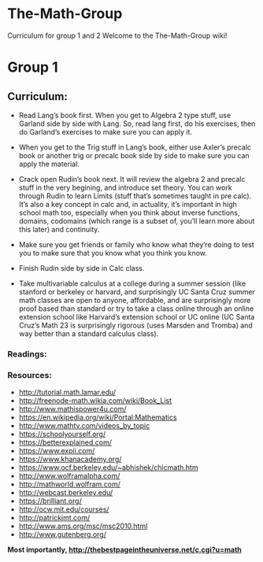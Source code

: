 # The-Math-Group
Curriculum for group 1 and 2
Welcome to the The-Math-Group wiki!

# Group 1

## Curriculum:

* Read Lang’s book first. When you get to Algebra 2 type stuff, use Garland side by side with Lang. So, read lang first, do his exercises, then do Garland’s exercises to make sure you can apply it.

* When you get to the Trig stuff in Lang’s book, either use Axler’s precalc book or another trig or precalc book side by side to make sure you can apply the material.

* Crack open Rudin’s book next. It will review the algebra 2 and precalc stuff in the very begining, and introduce set theory. You can work through Rudin to learn Limits (stuff that’s sometimes taught in pre calc). It’s also a key concept in calc and, in actuality, it’s important in high school math too, especially when you think about inverse functions, domains, codomains (which range is a subset of, you’ll learn more about this later) and continuity.

* Make sure you get friends or family who know what they’re doing to test you to make sure that you know what you think you know.

* Finish Rudin side by side in Calc class.

* Take multivariable calculus at a college during a summer session (like stanford or berkeley or harvard, and surprisingly UC Santa Cruz summer math classes are open to anyone, affordable, and are surprisingly more proof based than standard or try to take a class online through an online extension school like Harvard’s extension school or UC online (UC Santa Cruz’s Math 23 is surprisingly rigorous (uses Marsden and Tromba) and way better than a standard calculus class).

### Readings:



### Resources:

* http://tutorial.math.lamar.edu/
* http://freenode-math.wikia.com/wiki/Book_List
* http://www.mathispower4u.com/
* https://en.wikipedia.org/wiki/Portal:Mathematics
* http://www.mathtv.com/videos_by_topic
* https://schoolyourself.org/
* https://betterexplained.com/
* https://www.expii.com/
* https://www.khanacademy.org/
* https://www.ocf.berkeley.edu/~abhishek/chicmath.htm
* http://www.wolframalpha.com/
* http://mathworld.wolfram.com/
* http://webcast.berkeley.edu/
* https://brilliant.org/
* http://ocw.mit.edu/courses/
* http://patrickjmt.com/
* http://www.ams.org/msc/msc2010.html
* http://www.gutenberg.org/


**Most importantly, http://thebestpageintheuniverse.net/c.cgi?u=math**

